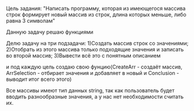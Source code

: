 Цель задания:
"Написать программу, которая из имеющегося массива строк формирует новый массив из строк, длина которых меньше, либо равна 3 символам"

Данную задачу решаю функциями 

Делю задачу на три подзадачи:
1)Создать массив строк со значениями;
2)Отобрать из этого массива только подходящие значения и записать во второй массив;
3)Вывести всё это с понятным описанием 

и под каждую цель создаю свою фунцию(CreateArr - создаёт массив, ArrSelection - отбирает значения и добавляет в новый и Conclusion - выводит итог всего этого)

Все массивы имеют тип данных string, так как пользователь будет вводить разнообразные значения, а у нас нет необходимости считать их.


